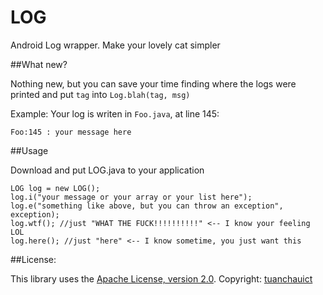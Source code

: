LOG
===

Android Log wrapper. Make your lovely cat simpler

##What new?

Nothing new, but you can save your time finding where the logs were printed and put `tag` into `Log.blah(tag, msg)`

Example:
Your log is writen in `Foo.java`, at line 145:

    Foo:145 : your message here



##Usage

Download and put LOG.java to your application

    LOG log = new LOG();
    log.i("your message or your array or your list here");
    log.e("something like above, but you can throw an exception", exception);
    log.wtf(); //just "WHAT THE FUCK!!!!!!!!!!" <-- I know your feeling LOL
    log.here(); //just "here" <-- I know sometime, you just want this 
  
##License:

This library uses the [Apache License, version 2.0](http://www.apache.org/licenses/LICENSE-2.0.html). Copyright: [tuanchauict](https://github.com/tuanchauict)

  
